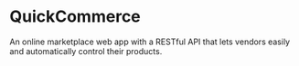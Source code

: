 # QuickCommerce
An online marketplace web app with a RESTful API that lets vendors easily and automatically control their products.
